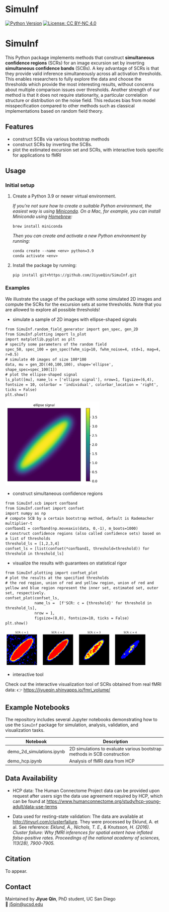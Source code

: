 # SimuInf
[![Python Version](https://img.shields.io/badge/python-3.9%2B-blue.svg)](https://www.python.org/)
[![License: CC BY-NC 4.0](https://img.shields.io/badge/License-CC%20BY--NC%204.0-lightgray.svg)](https://creativecommons.org/licenses/by-nc/4.0/)



# SimuInf
This Python package implements methods that construct **simultaneous confidence regions** (SCRs) for an image excursion set by inverting **simultaneous confidence bands** (SCBs). A key advantage of SCRs is that they provide valid inference simultaneously across all activation thresholds. This enables researchers to fully explore the data and choose the thresholds which provide the most interesting results, without concerns about multiple comparison issues over thresholds.  Another strength of our method is that it does not require stationarity, a particular correlation structure or distribution on the noise field. This reduces bias from model misspecification compared to other methods such as classical implementations based on random field theory.


## Features 
- construct SCBs via various bootstrap methods
- construct SCRs by inverting the SCBs.
- plot the estimated excursion set and SCRs, with interactive tools specific for applications to fMRI 


## Usage

### Initial setup

1. Create a Python 3.9 or newer virtual environment.

   *If you're not sure how to create a suitable Python environment, the easiest way is using [Miniconda](https://docs.conda.io/en/latest/miniconda.html). On a Mac, for example, you can install Miniconda using [Homebrew](https://brew.sh/):*


    ```
    brew install miniconda
    ```

   *Then you can create and activate a new Python environment by running:*

    ```
    conda create --name <env> python=3.9
    conda activate <env>
    ```

2. Install the package by running:

    ```
    pip install git+https://github.com/JiyueQin/SimuInf.git
    ```

### Examples 

We illustrate the usage of the package with some simulated 2D images and compute the SCRs for the excursion sets at some thresholds. Note that you are allowed to explore all possible thresholds!

-  simulate a sample of 2D images with ellipse-shaped signals  

```
from SimuInf.random_field_generator import gen_spec, gen_2D
from SimuInf.plotting import ls_plot
import matplotlib.pyplot as plt 
# specify some parameters of the random field
spec_50, spec_100 = gen_spec(fwhm_sig=10, fwhm_noise=4, std=1, mag=4, r=0.5)
# simulate 40 images of size 100*100
data, mu = gen_2D((40,100,100), shape='ellipse', shape_spec=spec_100[1])
# plot the ellipse-shaped signal
ls_plot([mu], name_ls = ['ellipse signal'], nrow=1, figsize=(6,4), fontsize = 10, colorbar = 'individual', colorbar_location = 'right', ticks = False)
plt.show()
```

<img src="./docs/readme_ellipse_signal.jpg" width="300px">

- construct simultaneous confidence regions 

```
from SimuInf.scb import confband
from SimuInf.confset import confset
import numpy as np
# compute SCB by a certain bootstrap method, default is Rademacher multiplier-t 
confband1 = confband(np.moveaxis(data, 0,-1), m_boots=1000)
# construct confidence regions (also called confidence sets) based on a list of thresholds
threshold_ls = [1,2,3,4]
confset_ls = [list(confset(*confband1, threshold=threshold)) for threshold in threshold_ls]
```

-  visualize the results with guarantees on statistical rigor

```
from SimuInf.plotting import confset_plot
# plot the results at the specified thresholds
# the red region, union of red and yellow region, union of red and yellow and blue region represent the inner set, estimated set, outer set, respectively.
confset_plot(confset_ls, 
             name_ls =  [f'SCR: c = {threshold}' for threshold in threshold_ls], 
             nrow = 1,
             figsize=(8,8), fontsize=10, ticks = False)
plt.show()
```

<img src="./docs/readme_ellipse_SCR.jpg" width="450px">

- interactive tool

Check out the interactive visualization tool of SCRs obtained from real fMRI data:
👉 https://jiyueqin.shinyapps.io/fmri_volume/
 

## Example Notebooks
The repository includes several Jupyter notebooks demonstrating how to use the `SimuInf` package for simulation, analysis, validation, and visualization tasks.

| Notebook | Description |
|-----------|--------------|
|demo_2d_simulations.ipynb| 2D simulations to evaluate various bootstrap methods in SCB construction|
|demo_hcp.ipynb| Analysis of fMRI data from HCP|


## Data Availability

- HCP data: The Human Connectome Project data can be provided upon request after users sign the data use agreement required by HCP, which can be found at https://www.humanconnectome.org/study/hcp-young-adult/data-use-terms

- Data used for resting-state validation: The data are available at http://tinyurl.com/clusterfailure. They were processed by Eklund, A. et al. See reference: *Eklund, A., Nichols, T. E., & Knutsson, H. (2016). Cluster failure: Why fMRI inferences for spatial extent have inflated false-positive rates. Proceedings of the national academy of sciences, 113(28), 7900-7905.*

## Citation
To appear.

## Contact

Maintained by **Jiyue Qin**,
PhD student, UC San Diego  
📧 j5qin@ucsd.edu